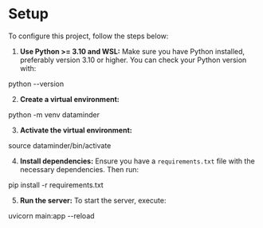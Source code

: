 # Setup
To configure this project, follow the steps below:

1. **Use Python >= 3.10 and WSL:**
   Make sure you have Python installed, preferably version 3.10 or higher. You can check your Python version with:

python --version


2. **Create a virtual environment:**

python -m venv dataminder


3. **Activate the virtual environment:**

source dataminder/bin/activate


4. **Install dependencies:**
Ensure you have a `requirements.txt` file with the necessary dependencies. Then run:

pip install -r requirements.txt


5. **Run the server:**
To start the server, execute:

uvicorn main:app --reload